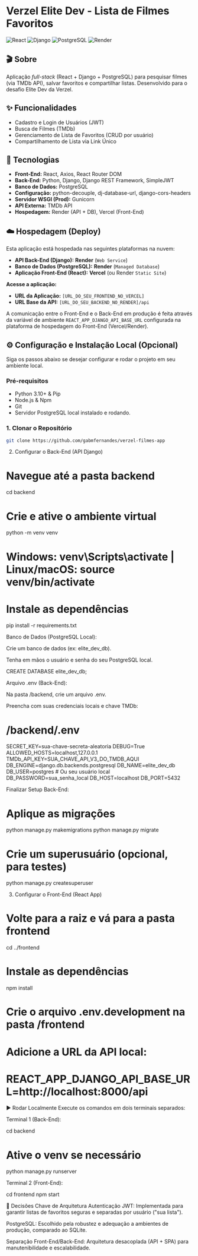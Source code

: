 # Verzel Elite Dev - Lista de Filmes Favoritos

![React](https://img.shields.io/badge/React-20232A?style=for-the-badge&logo=react&logoColor=61DAFB)
![Django](https://img.shields.io/badge/Django-092E20?style=for-the-badge&logo=django&logoColor=green)
![PostgreSQL](https://img.shields.io/badge/PostgreSQL-316192?style=for-the-badge&logo=postgresql&logoColor=white)
![Render](https://img.shields.io/badge/Render-46E3B7?style=for-the-badge&logo=render&logoColor=white)

## 🎬 Sobre

Aplicação *full-stack* (React + Django + PostgreSQL) para pesquisar filmes (via TMDb API), salvar favoritos e compartilhar listas. Desenvolvido para o desafio Elite Dev da Verzel.

## ✨ Funcionalidades

* Cadastro e Login de Usuários (JWT)
* Busca de Filmes (TMDb)
* Gerenciamento de Lista de Favoritos (CRUD por usuário)
* Compartilhamento de Lista via Link Único

## 🚀 Tecnologias

* **Front-End:** React, Axios, React Router DOM
* **Back-End:** Python, Django, Django REST Framework, SimpleJWT
* **Banco de Dados:** PostgreSQL
* **Configuração:** python-decouple, dj-database-url, django-cors-headers
* **Servidor WSGI (Prod):** Gunicorn
* **API Externa:** TMDb API
* **Hospedagem:** Render (API + DB), Vercel (Front-End)

## ☁️ Hospedagem (Deploy)

Esta aplicação está hospedada nas seguintes plataformas na nuvem:

* **API Back-End (Django):** **Render** (`Web Service`)
* **Banco de Dados (PostgreSQL):** **Render** (`Managed Database`)
* **Aplicação Front-End (React):** **Vercel** (ou Render `Static Site`)

**Acesse a aplicação:**

* **URL da Aplicação:** `[URL_DO_SEU_FRONTEND_NO_VERCEL]`
* **URL Base da API:** `[URL_DO_SEU_BACKEND_NO_RENDER]/api`

A comunicação entre o Front-End e o Back-End em produção é feita através da variável de ambiente `REACT_APP_DJANGO_API_BASE_URL` configurada na plataforma de hospedagem do Front-End (Vercel/Render).

## ⚙️ Configuração e Instalação Local (Opcional)

Siga os passos abaixo se desejar configurar e rodar o projeto em seu ambiente local.

### Pré-requisitos

* Python 3.10+ & Pip
* Node.js & Npm
* Git
* Servidor PostgreSQL local instalado e rodando.

### 1. Clonar o Repositório

```bash
git clone https://github.com/gabmfernandes/verzel-filmes-app
```

2. Configurar o Back-End (API Django)

# Navegue até a pasta backend
cd backend

# Crie e ative o ambiente virtual
python -m venv venv
# Windows: venv\Scripts\activate | Linux/macOS: source venv/bin/activate

# Instale as dependências
pip install -r requirements.txt

Banco de Dados (PostgreSQL Local):

Crie um banco de dados (ex: elite_dev_db).

Tenha em mãos o usuário e senha do seu PostgreSQL local.

CREATE DATABASE elite_dev_db;

Arquivo .env (Back-End):

Na pasta /backend, crie um arquivo .env.

Preencha com suas credenciais locais e chave TMDb:

# /backend/.env
SECRET_KEY=sua-chave-secreta-aleatoria
DEBUG=True
ALLOWED_HOSTS=localhost,127.0.0.1
TMDb_API_KEY=SUA_CHAVE_API_V3_DO_TMDB_AQUI
DB_ENGINE=django.db.backends.postgresql
DB_NAME=elite_dev_db
DB_USER=postgres # Ou seu usuário local
DB_PASSWORD=sua_senha_local
DB_HOST=localhost
DB_PORT=5432

Finalizar Setup Back-End:

# Aplique as migrações
python manage.py makemigrations
python manage.py migrate

# Crie um superusuário (opcional, para testes)
python manage.py createsuperuser

3. Configurar o Front-End (React App)

# Volte para a raiz e vá para a pasta frontend
cd ../frontend

# Instale as dependências
npm install

# Crie o arquivo .env.development na pasta /frontend
# Adicione a URL da API local:
#   REACT_APP_DJANGO_API_BASE_URL=http://localhost:8000/api

▶️ Rodar Localmente
Execute os comandos em dois terminais separados:

Terminal 1 (Back-End):

cd backend
# Ative o venv se necessário
python manage.py runserver

Terminal 2 (Front-End):

cd frontend
npm start

🤔 Decisões Chave de Arquitetura
Autenticação JWT: Implementada para garantir listas de favoritos seguras e separadas por usuário ("sua lista").

PostgreSQL: Escolhido pela robustez e adequação a ambientes de produção, comparado ao SQLite.

Separação Front-End/Back-End: Arquitetura desacoplada (API + SPA) para manutenibilidade e escalabilidade.